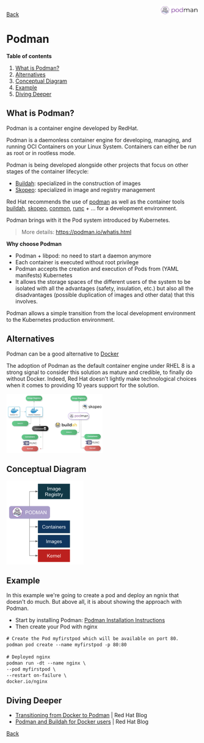 <img src="/techno/data/podman/podman-logo.png" align="right" width="20%" />

[Back](/techno/README.md)

# Podman

**Table of contents**
1. [What is Podman?](#what-is-podman)
2. [Alternatives](#alternatives)
2. [Conceptual Diagram](#conceptual-diagram)
3. [Example](#example)
4. [Diving Deeper](#diving-deeper)

## What is Podman?
Podman is a container engine developed by RedHat.

Podman is a daemonless container engine for developing, managing, and running OCI Containers on your Linux System.
Containers can either be run as root or in rootless mode. 

Podman is being developed alongside other projects that focus on other stages of the container lifecycle:
* [Buildah](https://buildah.io/): specialized in the construction of images
* [Skopeo](https://github.com/containers/skopeo): specialized in image and registry management

Red Hat recommends the use of [podman](https://podman.io/) as well as the container tools [buildah](https://buildah.io/), [skopeo](https://github.com/containers/skopeo), [conmon](https://github.com/containers/conmon), [runc](https://github.com/opencontainers/runc) + ... for a development environment.

Podman brings with it the Pod system introduced by Kubernetes.

> More details: https://podman.io/whatis.html

**Why choose Podman**
* Podman + libpod: no need to start a daemon anymore
* Each container is executed without root privilege
* Podman accepts the creation and execution of Pods from (YAML manifests) Kubernetes
* It allows the storage spaces of the different users of the system to be isolated with all the advantages (safety, insulation, etc.) but also all the disadvantages (possible duplication of images and other data) that this involves.

Podman allows a simple transition from the local development environment to the Kubernetes production environment.

## Alternatives
Podman can be a good alternative to [Docker](https://www.docker.com/)

The adoption of Podman as the default container engine under RHEL 8 is a strong signal to consider this solution as mature and credible, to finally do without Docker. Indeed, Red Hat doesn't lightly make technological choices when it comes to providing 10 years support for the solution.

<img src="/techno/data/podman/docker-vs-podman.png" align="center" width="50%" />

## Conceptual Diagram

<img src="/techno/data/podman/podman-conceptual-diagram.png" align="center" width="40%" />

## Example
In this example we're going to create a pod and deploy an ngnix that doesn't do much.
But above all, it is about showing the approach with Podman.

* Start by installing Podman: [Podman Installation Instructions](https://podman.io/getting-started/installation.html)
* Then create your Pod with nginx

```
# Create the Pod myfirstpod which will be available on port 80.
podman pod create --name myfirstpod -p 80:80

# Deployed nginx
podman run -dt --name nginx \
--pod myfirstpod \
--restart on-failure \
docker.io/nginx
```

## Diving Deeper
* [Transitioning from Docker to Podman](https://developers.redhat.com/blog/2020/11/19/transitioning-from-docker-to-podman/) | Red Hat Blog
* [Podman and Buildah for Docker users](https://developers.redhat.com/blog/2019/02/21/podman-and-buildah-for-docker-users/) | Red Hat Blog

[Back](/techno/README.md)
